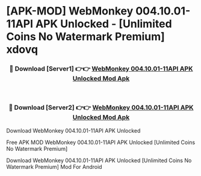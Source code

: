 # [APK-MOD] WebMonkey 004.10.01-11API APK Unlocked - [Unlimited Coins No Watermark Premium] xdovq



<div align="center">
<h3>🔴 Download [Server1] 👉👉 <a href="https://momento.my/?title=WebMonkey_004.10.01-11API_APK_Unlocked">WebMonkey 004.10.01-11API APK Unlocked Mod Apk</a></h3><br>

<h3>🔴 Download [Server2] 👉👉 <a href="https://momento.my/?title=WebMonkey_004.10.01-11API_APK_Unlocked">WebMonkey 004.10.01-11API APK Unlocked Mod Apk</a></h3>
</div>



Download WebMonkey 004.10.01-11API APK Unlocked 

Free APK MOD WebMonkey 004.10.01-11API APK Unlocked [Unlimited Coins No Watermark Premium]

Download WebMonkey 004.10.01-11API APK Unlocked [Unlimited Coins No Watermark Premium] Mod For Android
